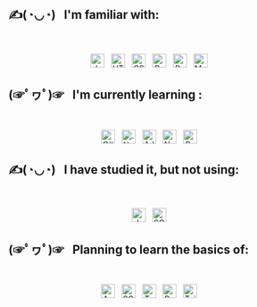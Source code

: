 <!-- # Welcome to my profile! <img src="https://raw.githubusercontent.com/MartinHeinz/MartinHeinz/master/wave.gif" width="30px"> -->


## ✍(◔◡◔)  &nbsp;  I'm familiar with: 

</br> 
<p align="center"> <img src="https://img.shields.io/badge/JavaScript-282C34?logo=javascript&logoColor=F7DF1E" alt="JavaScript logo" title="JavaScript" height="25" /> &nbsp; <img src="https://img.shields.io/badge/HTML5-282C34?logo=html5&logoColor=E34F26" alt="HTML5 logo" title="HTML5" height="25" /> &nbsp; <img src="https://img.shields.io/badge/CSS3-282C34?logo=css3&logoColor=1572B6" alt="CSS3 logo" title="CSS3" height="25" /> &nbsp; <img src="https://img.shields.io/badge/React-282C34?logo=react&logoColor=61DAFB" alt="React logo" title="React" height="25" />  &nbsp; <img src="https://img.shields.io/badge/SASS-282C34?logo=sass&logoColor=#CC6699" alt="React logo" title="React" height="25" /> &nbsp; <img src="https://img.shields.io/badge/MySQL-282C34?logo=mysql&logoColor=#4479A1" alt="MySQL logo" title="MySQL" height="25" /> </p>

## (☞ﾟヮﾟ)☞  &nbsp;  I'm currently learning :  

</br> 
<p align="center"> 
<img src="https://img.shields.io/badge/CSharp-282C34?logo=Csharp&logoColor=#8669AE" alt="C# logo" title="C#" height="25" /> &nbsp; <img src="https://img.shields.io/badge/.Net-282C34?logo=.Net&logoColor=#512BD4" alt=".Net logo" title=".Net" height="25" /> &nbsp; <img src="https://img.shields.io/badge/Adobe XD-282C34?logo=Adobe XD&logoColor=#FF61F6" alt="Adobe XD logo" title="Adobe XD" height="25" />  &nbsp; <img src="https://img.shields.io/badge/Node.js-282C34?logo=Node.js&logoColor=#339933" alt="Node.js logo" title="Node.js" height="25" />  &nbsp; <img src="https://img.shields.io/badge/Redux-282C34?logo=Redux&logoColor=61DAFB" alt="Redux logo" title="Redux" height="25" /> </p>
        
## ✍(◔◡◔)  &nbsp;  I have studied it, but not using:  
</br> 
<p align="center"> 
<img src="https://img.shields.io/badge/Java-282C34?logo=java&logoColor=#239120" alt="Java logo" title="Java" height="25" /> &nbsp; <img src="https://img.shields.io/badge/SQLite-282C34?logo=sqlite&logoColor=#003B57" alt="SQLite logo" title="SQLite" height="25" /></p>

## (☞ﾟヮﾟ)☞  &nbsp;  Planning to learn the basics of:  
</br> 
<p align="center"> 
<img src="https://img.shields.io/badge/Angular-282C34?logo=Angular&logoColor=#DD0031" alt="Angular logo" title="Angular" height="25" /> &nbsp; <img src="https://img.shields.io/badge/Amazon AWS-282C34?logo=Amazon AWS&logoColor=#232F3E" alt="SQLite logo" title="SQLite" height="25" />  &nbsp; <img src="https://img.shields.io/badge/TypeScript-282C34?logo=TypeScript&logoColor=#3178C6" alt="TypeScript logo" title="TypeScript" height="25" /> &nbsp; <img src="https://img.shields.io/badge/Bootstrap-282C34?logo=Bootstrap&logoColor=#7952B3" alt="Bootstrap logo" title="Bootstrap" height="25" /> &nbsp; <img src="https://img.shields.io/badge/Tailwind CSS-282C34?logo=Tailwind CSS&logoColor=#06B6D4" alt="Tailwind CSS logo" title="Tailwind CSS" height="25" /></p>
</p>




<!--  
  [![Readme Card](https://github-readme-stats.vercel.app/api/pin/?username=anuraghazra&repo=github-readme-stats)](https://github.com/anuraghazra/github-readme-stats)

 [![Top Langs](https://github-readme-stats.vercel.app/api/top-langs/?username=LainonShiraya)](https://github.com/anuraghazra/github-readme-stats)
 
 [![Readme Card](https://github-readme-stats.vercel.app/api/pin/?username=anuraghazra&repo=github-readme-stats)](https://github.com/anuraghazra/github-readme-stats)
 -->

